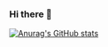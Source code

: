 ### Hi there 👋

[![Anurag's GitHub stats](https://github-readme-stats.vercel.app/api?username=ousinka&show_icons=true&theme=radical&count_private=true)](https://github.com/ousinka/)

<!--
**ousinka/ousinka** is a ✨ _special_ ✨ repository because its `README.md` (this file) appears on your GitHub profile.

Here are some ideas to get you started:

- 🔭 I’m currently working on ...
- 🌱 I’m currently learning ...
- 👯 I’m looking to collaborate on ...
- 🤔 I’m looking for help with ...
- 💬 Ask me about ...
- 📫 How to reach me: ...
- 😄 Pronouns: ...
- ⚡ Fun fact: ...
-->
